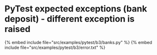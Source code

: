 # PyTest expected exceptions (bank deposit) - different exception is raised

{% embed include file="src/examples/pytest/b3/banks.py" %}
{% embed include file="src/examples/pytest/b3/error.txt" %}


